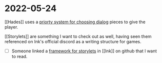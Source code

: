 # 2022-05-24
[[Hades]] uses a [priorty system for choosing dialog](https://youtu.be/bwdYL0KFA_U) pieces to give the player.

[[Storylets]] are something I want to check out as well, having seen them referenced on Ink's official discord as a writing structure for games. 
- [ ] Someone linked a [framework for storylets](https://github.com/smwhr/ink-storylets) in [[Ink]] on github that I want to read.